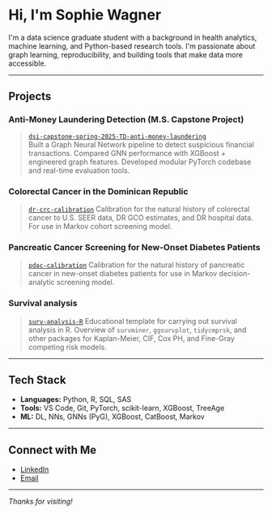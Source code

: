 <!--
**sophiewagner7/sophiewagner7** is a ✨ _special_ ✨ repository because its `README.md` (this file) appears on your GitHub profile.
-->



# Hi, I'm Sophie Wagner

I'm a data science graduate student with a background in health analytics, machine learning, and Python-based research tools. I'm passionate about graph learning, reproducibility, and building tools that make data more accessible.

---

## Projects

### Anti-Money Laundering Detection (M.S. Capstone Project)
> [`dsi-capstone-spring-2025-TD-anti-money-laundering`](https://github.com/engi4800/dsi-capstone-spring-2025-TD-anti-money-laundering)  
Built a Graph Neural Network pipeline to detect suspicious financial transactions. Compared GNN performance with XGBoost + engineered graph features. Developed modular PyTorch codebase and real-time evaluation tools.

### Colorectal Cancer in the Dominican Republic
> [`dr-crc-calibration`](https://github.com/sophiewagner7/dr-crc-calibration)
Calibration for the natural history of colorectal cancer to U.S. SEER data, DR GCO estimates, and DR hospital data. For use in Markov cohort screening model.

### Pancreatic Cancer Screening for New-Onset Diabetes Patients
> [`pdac-calibration`](https://github.com/sophiewagner7/pdac-calibration)
Calibration for the natural history of pancreatic cancer in new-onset diabetes patients for use in Markov decision-analytic screening model.

### Survival analysis
> [`surv-analysis-R`](https://github.com/sophiewagner7/surv-analysis-R)
Educational template for carrying out survival analysis in R. Overview of `survminer`, `ggsurvplot`, `tidycmprsk`, and other packages for Kaplan-Meier, CIF, Cox PH, and Fine-Gray competing risk models.

---

## Tech Stack

- **Languages:** Python, R, SQL, SAS
- **Tools:** VS Code, Git, PyTorch, scikit-learn, XGBoost, TreeAge
- **ML:** DL, NNs, GNNs (PyG), XGBoost, CatBoost, Markov

---

## Connect with Me

- [LinkedIn](https://www.linkedin.com/in/sophie-wagner-cu)
- [Email](mailto:sw3767@columbia.edu)

---

*Thanks for visiting!*

